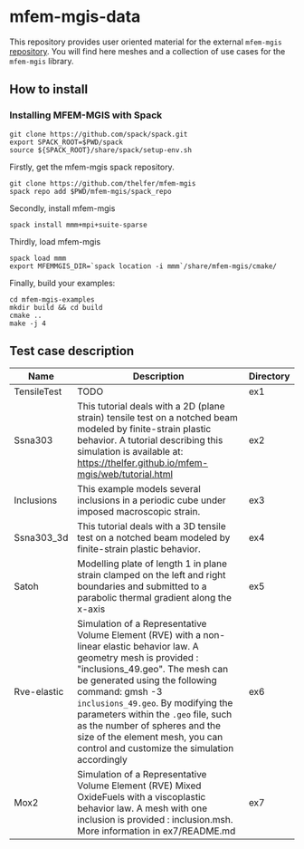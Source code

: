 # mfem-mgis-data

This repository provides user oriented material for the external `mfem-mgis` [repository](https://github.com/thelfer/mfem-mgis).
You will find here meshes and a collection of use cases for the `mfem-mgis` library.

## How to install

### Installing MFEM-MGIS with Spack

```
git clone https://github.com/spack/spack.git
export SPACK_ROOT=$PWD/spack
source ${SPACK_ROOT}/share/spack/setup-env.sh
```

Firstly, get the mfem-mgis spack repository.

```
git clone https://github.com/thelfer/mfem-mgis
spack repo add $PWD/mfem-mgis/spack_repo
```

Secondly, install mfem-mgis

```
spack install mmm+mpi+suite-sparse
```

Thirdly, load mfem-mgis

```
spack load mmm
export MFEMMGIS_DIR=`spack location -i mmm`/share/mfem-mgis/cmake/
```

Finally, build your examples:

```
cd mfem-mgis-examples
mkdir build && cd build
cmake ..
make -j 4
```

## Test case description

| Name | Description | Directory
|--|--|--|
| TensileTest | TODO | ex1 |
| Ssna303     | This tutorial deals with a 2D (plane strain) tensile test on a notched beam modeled by finite-strain plastic behavior. A tutorial describing this simulation is available at: https://thelfer.github.io/mfem-mgis/web/tutorial.html | ex2 |
| Inclusions  | This example models several inclusions in a periodic cube under imposed macroscopic strain. | ex3 |
| Ssna303_3d  | This tutorial deals with a 3D tensile test on a notched beam modeled by finite-strain plastic behavior. | ex4 |
| Satoh       | Modelling plate of length 1 in plane strain clamped on the left and right boundaries and submitted to a parabolic thermal gradient along the x-axis | ex5 |
| Rve-elastic | Simulation of a Representative Volume Element (RVE) with a non-linear elastic behavior law. A geometry mesh is provided : "inclusions_49.geo". The mesh can be generated using the following command: gmsh -3 `inclusions_49.geo`. By modifying the parameters within the `.geo` file, such as the number of spheres and the size of the element mesh, you can control and customize the simulation accordingly  | ex6 |
| Mox2        | Simulation of a Representative Volume Element (RVE) Mixed OxideFuels  with a viscoplastic behavior law. A mesh with one inclusion is provided : inclusion.msh. More information in ex7/README.md  | ex7 |

